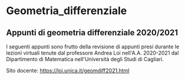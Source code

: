 # Geometria_differenziale
## Appunti di geometria differenziale 2020/2021

I seguenti appunti sono frutto della revisione di appunti presi durante le lezioni virtuali tenute dal professore Andrea Loi nell'A.A. 2020-2021 dal Dipartimento di Matematica nell'Università degli Studi di Cagliari.

Sito docente: https://loi.unica.it/geomdiff2021.html
